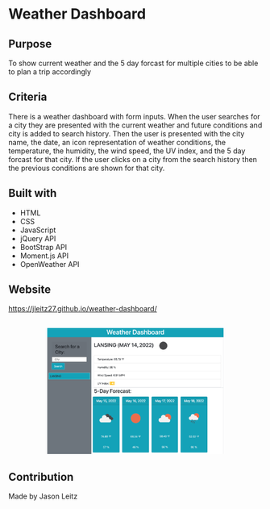 # Weather Dashboard

## Purpose
To show current weather and the 5 day forcast for multiple cities to be able to plan a trip accordingly

## Criteria

There is a weather dashboard with form inputs. When the user searches for a city they are presented with the current weather and future conditions and city is added to search history. Then the user is presented with the city name, the date, an icon representation of weather conditions, the temperature, the humidity, the wind speed, the UV index, and the 5 day forcast for that city. If the user clicks on a city from the search history then the previous conditions are shown for that city.

## Built with 
* HTML
* CSS
* JavaScript
* jQuery API
* BootStrap API
* Moment.js API
* OpenWeather API

## Website
https://jleitz27.github.io/weather-dashboard/

##
<p align="center">
  <img src="./assets/images/site.png" width="350"

</p>

## Contribution
Made by Jason Leitz